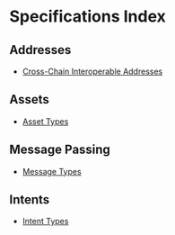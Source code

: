 # Specifications Index

## Addresses

- [Cross-Chain Interoperable Addresses](addresses/cross-chain-interoperable-addresses-spec.md)

## Assets
- [Asset Types](asset-types.md)

## Message Passing
- [Message Types](message-types.md)

## Intents
- [Intent Types](intent-types.md)


